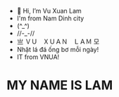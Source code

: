 - 👋 Hi, I’m Vu Xuan Lam
- I'm from Nam Dinh city
-  (^_^)
-  //-_-//
- 亗 ＶＵㅤＸＵＡＮㅤＬＡＭ   모
- Nhặt lá đá ống bơ mỗi ngày!
- IT from VNUA!

<!---
iplam24/iplam24 is a ✨ special ✨ repository because its `README.md` (this file) appears on your GitHub profile.
You can click the Preview link to take a look at your changes.
--->
<h1>MY NAME IS LAM</h1>
